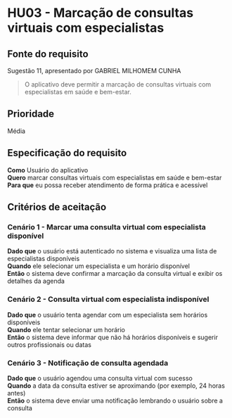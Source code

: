 # HU03 - Marcação de consultas virtuais com especialistas
## Fonte do requisito  
Sugestão 11, apresentado por GABRIEL MILHOMEM CUNHA

> O aplicativo deve permitir a marcação de consultas virtuais com especialistas em saúde e bem-estar.

## Prioridade
Média

## Especificação do requisito  
**Como** Usuário do aplicativo  
**Quero** marcar consultas virtuais com especialistas em saúde e bem-estar  
**Para que** eu possa receber atendimento de forma prática e acessível

## Critérios de aceitação  
### Cenário 1 - Marcar uma consulta virtual com especialista disponível  
**Dado que** o usuário está autenticado no sistema e visualiza uma lista de especialistas disponíveis  
**Quando** ele selecionar um especialista e um horário disponível  
**Então** o sistema deve confirmar a marcação da consulta virtual e exibir os detalhes da agenda

### Cenário 2 - Consulta virtual com especialista indisponível  
**Dado que** o usuário tenta agendar com um especialista sem horários disponíveis  
**Quando** ele tentar selecionar um horário  
**Então** o sistema deve informar que não há horários disponíveis e sugerir outros profissionais ou datas

### Cenário 3 - Notificação de consulta agendada  
**Dado que** o usuário agendou uma consulta virtual com sucesso  
**Quando** a data da consulta estiver se aproximando (por exemplo, 24 horas antes)  
**Então** o sistema deve enviar uma notificação lembrando o usuário sobre a consulta
